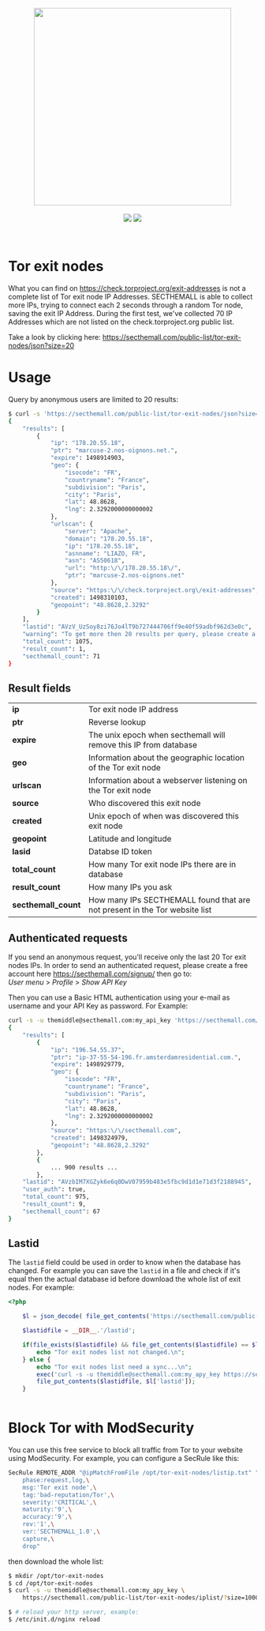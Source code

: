 <p align="center">
<a href="https://secthemall.com"><img width="400" src="https://secthemall.com/img/sta_logo_white.png"></a><br><br>
<img src="https://img.shields.io/badge/style-GPL-blue.svg?style=flat&label=license&t=2">
<a href="https://twitter.com/secthemall"><img src="https://img.shields.io/twitter/follow/secthemall.svg?style=social&label=Follow&maxAge=2592000"></a>
</p>

<br >

# Tor exit nodes
What you can find on https://check.torproject.org/exit-addresses is not a complete list of Tor exit node IP Addresses. SECTHEMALL is able to collect more IPs, trying to connect each 2 seconds through a random Tor node, saving the exit IP Address. During the first test, we've collected 70 IP Addresses which are not listed on the check.torproject.org public list.

Take a look by clicking here: https://secthemall.com/public-list/tor-exit-nodes/json?size=20


# Usage
Query by anonymous users are limited to 20 results:
```bash
$ curl -s 'https://secthemall.com/public-list/tor-exit-nodes/json?size=1'
{
    "results": [
        {
            "ip": "178.20.55.18",
            "ptr": "marcuse-2.nos-oignons.net.",
            "expire": 1498914903,
            "geo": {
                "isocode": "FR",
                "countryname": "France",
                "subdivision": "Paris",
                "city": "Paris",
                "lat": 48.8628,
                "lng": 2.3292000000000002
            },
            "urlscan": {
                "server": "Apache",
                "domain": "178.20.55.18",
                "ip": "178.20.55.18",
                "asnname": "LIAZO, FR",
                "asn": "AS50618",
                "url": "http:\/\/178.20.55.18\/",
                "ptr": "marcuse-2.nos-oignons.net"
            },
            "source": "https:\/\/check.torproject.org\/exit-addresses",
            "created": 1498310103,
            "geopoint": "48.8628,2.3292"
        }
    ],
    "lastid": "AVzV_UzSoy8zi76Jo4lT9b727444706ff9e40f59adbf962d3e0c",
    "warning": "To get more then 20 results per query, please create a free account here: https:\/\/secthemall.com\/signup\/",
    "total_count": 1075,
    "result_count": 1,
    "secthemall_count": 71
}
```


## Result fields
<table>
<tbody>
    <tr><td><b>ip</b></td> <td>Tor exit node IP address</td></tr>
    <tr><td><b>ptr</b></td> <td>Reverse lookup</td></tr>
    <tr><td><b>expire</b></td> <td>The unix epoch when secthemall will remove this IP from database</td></tr>
    <tr><td><b>geo</b></td> <td>Information about the geographic location of the Tor exit node</td></tr>
    <tr><td><b>urlscan</b></td> <td>Information about a webserver listening on the Tor exit node</td></tr>
    <tr><td><b>source</b></td> <td>Who discovered this exit node</td></tr>
    <tr><td><b>created</b></td> <td>Unix epoch of when was discovered this exit node</td></tr>
    <tr><td><b>geopoint</b></td> <td>Latitude and longitude</td></tr>
    <tr><td><b>lasid</b></td> <td>Databse ID token</td></tr>
    <tr><td><b>total_count</b></td> <td>How many Tor exit node IPs there are in database</td></tr>
    <tr><td><b>result_count</b></td> <td>How many IPs you ask</td></tr>
    <tr><td><b>secthemall_count</b></td> <td>How many IPs SECTHEMALL found that are not present in the Tor website list</td></tr>
</tbody>
</table>


## Authenticated requests
If you send an anonymous request, you'll receive only the last 20 Tor exit nodes IPs. In order to send an authenticated request, please create a free account here https://secthemall.com/signup/ then go to:<br>
*User menu* > *Profile* > *Show API Key*

Then you can use a Basic HTML authentication using your e-mail as username and your API Key as password. For Example:
```bash
curl -s -u themiddle@secthemall.com:my_api_key 'https://secthemall.com/public-list/tor-exit-nodes/json?size=900'
{
    "results": [
        {
            "ip": "196.54.55.37",
            "ptr": "ip-37-55-54-196.fr.amsterdamresidential.com.",
            "expire": 1498929779,
            "geo": {
                "isocode": "FR",
                "countryname": "France",
                "subdivision": "Paris",
                "city": "Paris",
                "lat": 48.8628,
                "lng": 2.3292000000000002
            },
            "source": "https:\/\/secthemall.com",
            "created": 1498324979,
            "geopoint": "48.8628,2.3292"
        },
        {
            ... 900 results ...
        },
    "lastid": "AVzbIM7XGZyk6e6q0DwV07959b483e5fbc9d1d1e71d3f2188945",
    "user_auth": true,
    "total_count": 975,
    "result_count": 9,
    "secthemall_count": 67
}
```

## Lastid
The `lastid` field could be used in order to know when the database has changed. For example you can save the `lastid` in a file and check if it's equal then the actual database id before download the whole list of exit nodes. For example:
```php
<?php

    $l = json_decode( file_get_contents('https://secthemall.com/public-list/tor-exit-nodes/json/?lastid=true'), true );

    $lastidfile = __DIR__.'/lastid';

    if(file_exists($lastidfile) && file_get_contents($lastidfile) == $l['lastid']) {
        echo "Tor exit nodes list not changed.\n";
    } else {
        echo "Tor exit nodes list need a sync...\n";
        exec('curl -s -u themiddle@secthemall.com:my_apy_key https://secthemall.com/public-list/tor-exit-nodes/iplist/?size=10000 > '.__DIR__.'/modsecurity_torexitnodes.txt');
        file_put_contents($lastidfile, $l['lastid']);
    }
    
```

# Block Tor with ModSecurity
You can use this free service to block all traffic from Tor to your website using ModSecurity. For example, you can configure a SecRule like this:
```bash
SecRule REMOTE_ADDR "@ipMatchFromFile /opt/tor-exit-nodes/listip.txt" "id:6000,\
    phase:request,log,\
    msg:'Tor exit node',\
    tag:'bad-reputation/Tor',\
    severity:'CRITICAL',\
    maturity:'9',\
    accuracy:'9',\
    rev:'1',\
    ver:'SECTHEMALL_1.0',\
    capture,\
    drop"
```
then download the whole list:
```bash
$ mkdir /opt/tor-exit-nodes
$ cd /opt/tor-exit-nodes
$ curl -s -u themiddle@secthemall.com:my_apy_key \
    https://secthemall.com/public-list/tor-exit-nodes/iplist/?size=10000 > /opt/tor-exit-nodes/listip.txt

$ # reload your http server, example:
$ /etc/init.d/nginx reload
```
